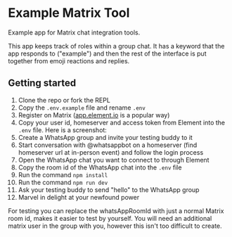 # Example Matrix Tool

Example app for Matrix chat integration tools.

This app keeps track of roles within a group chat. It has a keyword that the app responds to ("example") and then the rest of the interface is put together from emoji reactions and replies.

## Getting started

1. Clone the repo or fork the REPL
1. Copy the `.env.example` file and rename `.env`
1. Register on Matrix ([app.element.io](https://app.element.io) is a popular way)
1. Copy your user id, homeserver and access token from Element into the `.env` file. Here is a screenshot:
1. Create a WhatsApp group and invite your testing buddy to it
1. Start conversation with @whatsappbot on a homeserver (find homeserver url at in-person event) and follow the login process
1. Open the WhatsApp chat you want to connect to through Element
1. Copy the room id of the WhatsApp chat into the `.env` file
1. Run the command `npm install`
1. Run the command `npm run dev`
1. Ask your testing buddy to send "hello" to the WhatsApp group
1. Marvel in delight at your newfound power

For testing you can replace the whatsAppRoomId with just a normal Matrix room id, makes it easier to test by yourself. You will need an additional matrix user in the group with you, however this isn't too difficult to create.
